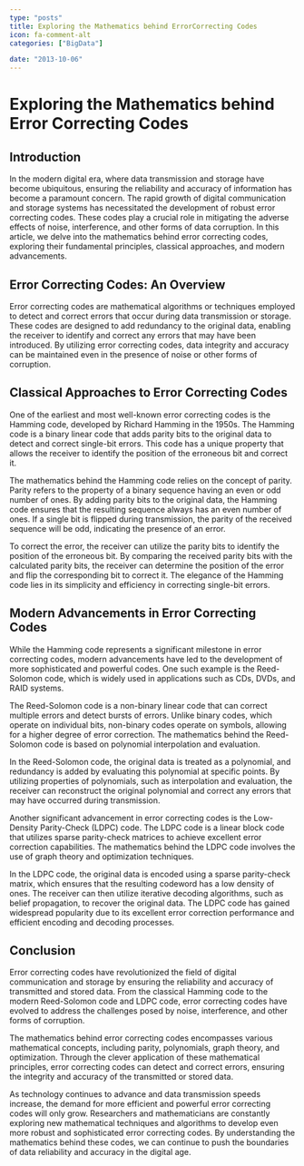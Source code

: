 ```yaml
---
type: "posts"
title: Exploring the Mathematics behind ErrorCorrecting Codes
icon: fa-comment-alt
categories: ["BigData"]

date: "2013-10-06"
---
```




# Exploring the Mathematics behind Error Correcting Codes

## Introduction

In the modern digital era, where data transmission and storage have become ubiquitous, ensuring the reliability and accuracy of information has become a paramount concern. The rapid growth of digital communication and storage systems has necessitated the development of robust error correcting codes. These codes play a crucial role in mitigating the adverse effects of noise, interference, and other forms of data corruption. In this article, we delve into the mathematics behind error correcting codes, exploring their fundamental principles, classical approaches, and modern advancements.

## Error Correcting Codes: An Overview

Error correcting codes are mathematical algorithms or techniques employed to detect and correct errors that occur during data transmission or storage. These codes are designed to add redundancy to the original data, enabling the receiver to identify and correct any errors that may have been introduced. By utilizing error correcting codes, data integrity and accuracy can be maintained even in the presence of noise or other forms of corruption.

## Classical Approaches to Error Correcting Codes

One of the earliest and most well-known error correcting codes is the Hamming code, developed by Richard Hamming in the 1950s. The Hamming code is a binary linear code that adds parity bits to the original data to detect and correct single-bit errors. This code has a unique property that allows the receiver to identify the position of the erroneous bit and correct it.

The mathematics behind the Hamming code relies on the concept of parity. Parity refers to the property of a binary sequence having an even or odd number of ones. By adding parity bits to the original data, the Hamming code ensures that the resulting sequence always has an even number of ones. If a single bit is flipped during transmission, the parity of the received sequence will be odd, indicating the presence of an error.

To correct the error, the receiver can utilize the parity bits to identify the position of the erroneous bit. By comparing the received parity bits with the calculated parity bits, the receiver can determine the position of the error and flip the corresponding bit to correct it. The elegance of the Hamming code lies in its simplicity and efficiency in correcting single-bit errors.

## Modern Advancements in Error Correcting Codes

While the Hamming code represents a significant milestone in error correcting codes, modern advancements have led to the development of more sophisticated and powerful codes. One such example is the Reed-Solomon code, which is widely used in applications such as CDs, DVDs, and RAID systems.

The Reed-Solomon code is a non-binary linear code that can correct multiple errors and detect bursts of errors. Unlike binary codes, which operate on individual bits, non-binary codes operate on symbols, allowing for a higher degree of error correction. The mathematics behind the Reed-Solomon code is based on polynomial interpolation and evaluation.

In the Reed-Solomon code, the original data is treated as a polynomial, and redundancy is added by evaluating this polynomial at specific points. By utilizing properties of polynomials, such as interpolation and evaluation, the receiver can reconstruct the original polynomial and correct any errors that may have occurred during transmission.

Another significant advancement in error correcting codes is the Low-Density Parity-Check (LDPC) code. The LDPC code is a linear block code that utilizes sparse parity-check matrices to achieve excellent error correction capabilities. The mathematics behind the LDPC code involves the use of graph theory and optimization techniques.

In the LDPC code, the original data is encoded using a sparse parity-check matrix, which ensures that the resulting codeword has a low density of ones. The receiver can then utilize iterative decoding algorithms, such as belief propagation, to recover the original data. The LDPC code has gained widespread popularity due to its excellent error correction performance and efficient encoding and decoding processes.

## Conclusion

Error correcting codes have revolutionized the field of digital communication and storage by ensuring the reliability and accuracy of transmitted and stored data. From the classical Hamming code to the modern Reed-Solomon code and LDPC code, error correcting codes have evolved to address the challenges posed by noise, interference, and other forms of corruption.

The mathematics behind error correcting codes encompasses various mathematical concepts, including parity, polynomials, graph theory, and optimization. Through the clever application of these mathematical principles, error correcting codes can detect and correct errors, ensuring the integrity and accuracy of the transmitted or stored data.

As technology continues to advance and data transmission speeds increase, the demand for more efficient and powerful error correcting codes will only grow. Researchers and mathematicians are constantly exploring new mathematical techniques and algorithms to develop even more robust and sophisticated error correcting codes. By understanding the mathematics behind these codes, we can continue to push the boundaries of data reliability and accuracy in the digital age.